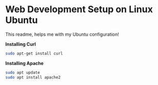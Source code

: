 # Web Development Setup on Linux Ubuntu

This readme, helps me with my Ubuntu configuration!

**Installing Curl**

```sh
sudo apt-get install curl
```

**Installing Apache**

```sh
sudo apt update
sudo apt install apache2
```
